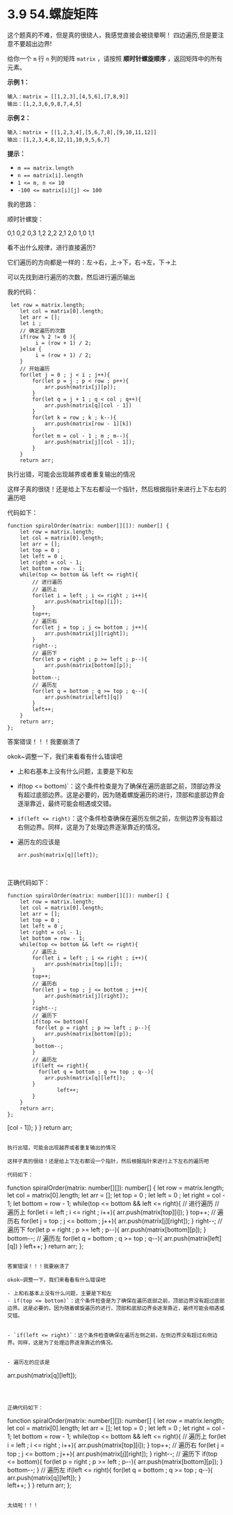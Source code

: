 ﻿
# 3.9 54.螺旋矩阵

这个题真的不难，但是真的很绕人，我感觉直接会被绕晕啊！
四边遍历,但是要注意不要超出边界!

给你一个 `m` 行 `n` 列的矩阵 `matrix` ，请按照 **顺时针螺旋顺序** ，返回矩阵中的所有元素。

 

**示例 1：**

```
输入：matrix = [[1,2,3],[4,5,6],[7,8,9]]
输出：[1,2,3,6,9,8,7,4,5]
```

**示例 2：**

```
输入：matrix = [[1,2,3,4],[5,6,7,8],[9,10,11,12]]
输出：[1,2,3,4,8,12,11,10,9,5,6,7]
```

 

**提示：**

- `m == matrix.length`
- `n == matrix[i].length`
- `1 <= m, n <= 10`
- `-100 <= matrix[i][j] <= 100`

我的思路：

顺时针螺旋：

0,1 0,2 0,3 1,2 2,2 2,1 2,0 1,0 1,1

看不出什么规律，进行直接遍历?

它们遍历的方向都是一样的：左->右，上->下，右->左，下->上

可以先找到进行遍历的次数，然后进行遍历输出

我的代码：

```
 let row = matrix.length;
    let col = matrix[0].length;
    let arr = [];
    let i ; 
    // 确定遍历的次数
    if(row % 2 != 0 ){
         i = (row + 1) / 2;
    }else {
         i = (row + 1) / 2;
    }
    // 开始遍历
    for(let j = 0 ; j < i ; j++){
        for(let p = j ; p < row ; p++){
            arr.push(matrix[j][p]);
        }
        for(let q = j + 1 ; q < col ; q++){
            arr.push(matrix[q][col - 1])
        }
        for(let k = row ; k ; k--){
            arr.push(matrix[row - 1][k])
        }
        for(let m = col - 1 ; m ; m--){
            arr.push(matrix[j][col - 1]);
        }
    }
    return arr;
```

执行出错，可能会出现越界或者重复输出的情况

这样子真的很绕！还是给上下左右都设一个指针，然后根据指针来进行上下左右的遍历吧

代码如下：

```
function spiralOrder(matrix: number[][]): number[] {
    let row = matrix.length;
    let col = matrix[0].length;
    let arr = [];
    let top = 0 ;
    let left = 0 ;
    let right = col - 1;
    let bottom = row - 1;
    while(top <= bottom && left <= right){
        // 进行遍历
        // 遍历上
        for(let i = left ; i <= right ; i++){
            arr.push(matrix[top][i]);
        }
        top++;
        // 遍历右
        for(let j = top ; j <= bottom ; j++){
            arr.push(matrix[j][right]);
        }
        right--;
        // 遍历下
        for(let p = right ; p >= left ; p--){
            arr.push(matrix[bottom][p]);
        }
        bottom--;
        // 遍历左
        for(let q = bottom ; q >= top ; q--){
            arr.push(matrix[left][q])
        }
        left++;
    }
    return arr;
};
```

答案错误！！！我要崩溃了

okok~调整一下，我们来看看有什么错误吧

- 上和右基本上没有什么问题，主要是下和左
- if(top <= bottom)`：这个条件检查是为了确保在遍历底部之前，顶部边界没有超过底部边界。这是必要的，因为随着螺旋遍历的进行，顶部和底部边界会逐渐靠近，最终可能会相遇或交错。


- `if(left <= right)`：这个条件检查确保在遍历左侧之前，左侧边界没有超过右侧边界。同样，这是为了处理边界逐渐靠近的情况。


- 遍历左的应该是

  ```
  arr.push(matrix[q][left]);
  ```

  ​

正确代码如下：

```
function spiralOrder(matrix: number[][]): number[] {
    let row = matrix.length;
    let col = matrix[0].length;
    let arr = [];
    let top = 0 ;
    let left = 0 ;
    let right = col - 1;
    let bottom = row - 1;
    while(top <= bottom && left <= right){
        // 遍历上
        for(let i = left ; i <= right ; i++){
            arr.push(matrix[top][i]);
        }
        top++;
        // 遍历右
        for(let j = top ; j <= bottom ; j++){
            arr.push(matrix[j][right]);
        }
        right--;
        // 遍历下
        if(top <= bottom){
         for(let p = right ; p >= left ; p--){
            arr.push(matrix[bottom][p]);
        }
         bottom--;
        }
        // 遍历左
        if(left <= right){
          for(let q = bottom ; q >= top ; q--){
            arr.push(matrix[q][left]);
        }   
                left++;
        }
    }
    return arr;
};
```

[col - 1]);
        }
    }
    return arr;
```

执行出错，可能会出现越界或者重复输出的情况

这样子真的很绕！还是给上下左右都设一个指针，然后根据指针来进行上下左右的遍历吧

代码如下：

```
function spiralOrder(matrix: number[][]): number[] {
    let row = matrix.length;
    let col = matrix[0].length;
    let arr = [];
    let top = 0 ;
    let left = 0 ;
    let right = col - 1;
    let bottom = row - 1;
    while(top <= bottom && left <= right){
        // 进行遍历
        // 遍历上
        for(let i = left ; i <= right ; i++){
            arr.push(matrix[top][i]);
        }
        top++;
        // 遍历右
        for(let j = top ; j <= bottom ; j++){
            arr.push(matrix[j][right]);
        }
        right--;
        // 遍历下
        for(let p = right ; p >= left ; p--){
            arr.push(matrix[bottom][p]);
        }
        bottom--;
        // 遍历左
        for(let q = bottom ; q >= top ; q--){
            arr.push(matrix[left][q])
        }
        left++;
    }
    return arr;
};
```

答案错误！！！我要崩溃了

okok~调整一下，我们来看看有什么错误吧

- 上和右基本上没有什么问题，主要是下和左
- if(top <= bottom)`：这个条件检查是为了确保在遍历底部之前，顶部边界没有超过底部边界。这是必要的，因为随着螺旋遍历的进行，顶部和底部边界会逐渐靠近，最终可能会相遇或交错。


- `if(left <= right)`：这个条件检查确保在遍历左侧之前，左侧边界没有超过右侧边界。同样，这是为了处理边界逐渐靠近的情况。


- 遍历左的应该是

  ```
  arr.push(matrix[q][left]);
  ```

  ​

正确代码如下：

```
function spiralOrder(matrix: number[][]): number[] {
    let row = matrix.length;
    let col = matrix[0].length;
    let arr = [];
    let top = 0 ;
    let left = 0 ;
    let right = col - 1;
    let bottom = row - 1;
    while(top <= bottom && left <= right){
        // 遍历上
        for(let i = left ; i <= right ; i++){
            arr.push(matrix[top][i]);
        }
        top++;
        // 遍历右
        for(let j = top ; j <= bottom ; j++){
            arr.push(matrix[j][right]);
        }
        right--;
        // 遍历下
        if(top <= bottom){
         for(let p = right ; p >= left ; p--){
            arr.push(matrix[bottom][p]);
        }
         bottom--;
        }
        // 遍历左
        if(left <= right){
          for(let q = bottom ; q >= top ; q--){
            arr.push(matrix[q][left]);
        }   
                left++;
        }
    }
    return arr;
};
```

太绕啦！！！
